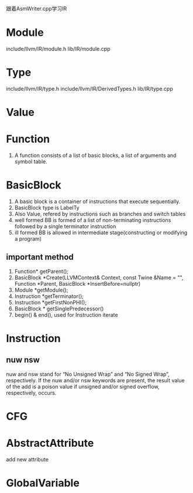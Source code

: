 跟着AsmWriter.cpp学习IR

# Module
include/llvm/IR/module.h
lib/IR/module.cpp

# Type
include/llvm/IR/type.h
include/llvm/IR/DerivedTypes.h
lib/IR/type.cpp

# Value

# Function
1. A function consists of a list of basic blocks, a list of arguments and symbol table.
# BasicBlock
1. A basic block is a container of instructions that execute sequentially.
2. BasicBlock type is LabelTy
3. Also Value, refered by instructions such as branches and switch tables
4. well formed BB is formed of a list of non-terminating instructions followed by a single terminator instruction
5. ill formed BB is allowed in intermediate stage(constructing or modifying a program)

## important method
1. Function\* getParent();
2. BasicBlock \*Create(LLVMContext& Context, const Twine &Name = "", Function \*Parent, BasicBlock \*InsertBefore=nullptr)
3. Module \*getModule();
4. Instruction \*getTerminator();
5. Instruction \*getFirstNonPHI();
6. BasicBlock \* getSinglePredecessor()
7. begin() & end(), used for Instruction iterate

# Instruction

## nuw nsw
nuw and nsw stand for “No Unsigned Wrap” and “No Signed Wrap”, respectively. If the nuw and/or nsw keywords are present, the result value of the add is a poison value if unsigned and/or signed overflow, respectively, occurs.

# CFG


# AbstractAttribute
add new attribute

# GlobalVariable
